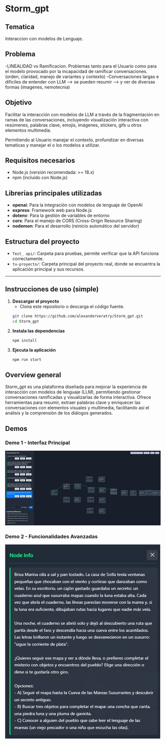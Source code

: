 # Storm_gpt

## Tematica
Interaccion con modelos de Lenguaje.

## Problema
-LINEALIDAD vs Ramificacion. Problemas tanto para el Usuario como para el modelo provocado por la incapacidad de ramificar conversaciones. (orden, claridad, manejo de variantes y contexto)
-Conversaciones largas e dificiles de entender con LLM --> se pueden resumir --> y ver de diversas formas (imagenes, nemotecnia)
## Objetivo
Facilitar la interacción con modelos de LLM a través de la fragmentación en ramas de las conversaciones, incluyendo visualización interactiva con resúmenes, palabras clave, emojis, imágenes, stickers, gifs u otros elementos multimedia.

Permitiendo al Usuario manejar el contexto, profundizar en diversas tematicas y manejar el o los modelos a utilizar. 


## Requisitos necesarios

- Node.js (versión recomendada: >= 18.x)
- npm (incluido con Node.js)

## Librerías principales utilizadas

- **openai**: Para la integración con modelos de lenguaje de OpenAI
- **express**: Framework web para Node.js
- **dotenv**: Para la gestión de variables de entorno
- **cors**: Para el manejo de CORS (Cross-Origin Resource Sharing)
- **nodemon**: Para el desarrollo (reinicio automático del servidor)

## Estructura del proyecto

- `Test_ api/`: Carpeta para pruebas, permite verificar que la API funciona correctamente.
- `tu-proyecto/`: Carpeta principal del proyecto real, donde se encuentra la aplicación principal y sus recursos.

---

## Instrucciones de uso (simple)

1. **Descargar el proyecto**
   - Clona este repositorio o descarga el código fuente.
   ```sh
   git clone https://github.com/alexanderveratry/Storm_gpt.git
   cd Storm_gpt
   ```
2. **Instala las dependencias**
   ```sh
   npm install
   ```
3. **Ejecuta la aplicación**
   ```sh
   npm run start
   ```

## Overview general
Storm_gpt es una plataforma diseñada para mejorar la experiencia de interacción con modelos de lenguaje (LLM), permitiendo gestionar conversaciones ramificadas y visualizarlas de forma interactiva. Ofrece herramientas para resumir, extraer palabras clave y enriquecer las conversaciones con elementos visuales y multimedia, facilitando así el análisis y la comprensión de los diálogos generados.

## Demos

### Demo 1 - Interfaz Principal
![Demo 1](demo_1.jpg)

### Demo 2 - Funcionalidades Avanzadas
![Demo 2](demo_2.jpg)
